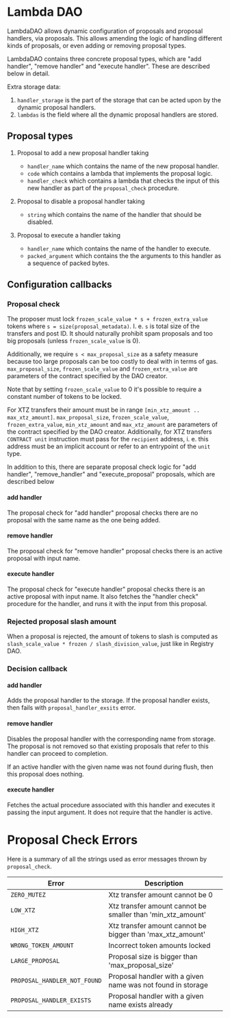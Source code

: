 <!--
SPDX-FileCopyrightText: 2021 Tezos Commons
SPDX-License-Identifier: LicenseRef-MIT-TC
-->

# Lambda DAO

LambdaDAO allows dynamic configuration of proposals and proposal handlers,
via proposals. This allows amending the logic of handling different kinds of
proposals, or even adding or removing proposal types.

LambdaDAO contains three concrete proposal types, which are "add handler", "remove handler"
and "execute handler". These are described below in detail.

Extra storage data:

1. `handler_storage` is the part of the storage that can be acted upon by the dynamic
proposal handlers.
2. `lambdas` is the field where all the dynamic proposal handlers are stored.

## Proposal types

1. Proposal to add a new proposal handler taking
    - `handler_name` which contains the name of the new proposal handler.
    - `code` which contains a lambda that implements the proposal logic.
    - `handler_check` which contains a lambda that checks the input of this new
       handler as part of the `proposal_check` procedure.

2. Proposal to disable a proposal handler taking
    - `string` which contains the name of the handler that should be disabled.

3. Proposal to execute a handler taking
    - `handler_name` which contains the name of the handler to execute.
    - `packed_argument` which contains the the arguments to this handler as a
    sequence of packed bytes.

## Configuration callbacks

### Proposal check

The proposer must lock `frozen_scale_value * s + frozen_extra_value` tokens
where `s = size(proposal_metadata)`. I. e. `s` is total size of the transfers
and post ID. It should naturally prohibit spam proposals and too big proposals
(unless `frozen_scale_value` is 0).

Additionally, we require `s < max_proposal_size` as a safety measure because
too large proposals can be too costly to deal with in terms of gas.
`max_proposal_size`, `frozen_scale_value` and `frozen_extra_value` are
parameters of the contract specified by the DAO creator.

Note that by setting `frozen_scale_value` to 0 it's possible to require a
constant number of tokens to be locked.

For XTZ transfers their amount must be in range `[min_xtz_amount ..
max_xtz_amount]`. `max_proposal_size`, `frozen_scale_value`,
`frozen_extra_value`, `min_xtz_amount` and `max_xtz_amount` are parameters of
the contract specified by the DAO creator. Additionally, for XTZ transfers
`CONTRACT unit` instruction must pass for the `recipient` address, i. e. this
address must be an implicit account or refer to an entrypoint of the `unit`
type.

In addition to this, there are separate proposal check logic for "add handler",
"remove_handler" and "execute_proposal" proposals, which are described below

#### add handler

The proposal check for "add handler" proposal checks there are no proposal with the same
name as the one being added.

#### remove handler

The proposal check for "remove handler" proposal checks there is an active proposal with input
name.

#### execute handler

The proposal check for "execute handler" proposal checks there is an active proposal with input
name. It also fetches the "handler check" procedure for the handler, and runs it with the input
from this proposal.

### Rejected proposal slash amount

When a proposal is rejected, the amount of tokens to slash is computed as
`slash_scale_value * frozen / slash_division_value`, just like in Registry DAO.

### Decision callback

#### add handler

Adds the proposal handler to the storage. If the proposal handler exists, then
fails with `proposal_handler_exsits` error.

#### remove handler

Disables the proposal handler with the corresponding name from storage. The proposal
is not removed so that existing proposals that refer to this handler can proceed to
completion.

If an active handler with the given name was not found during flush, then this
proposal does nothing.

#### execute handler

Fetches the actual procedure associated with this handler and executes it passing the
input argument. It does not require that the handler is active.

# Proposal Check Errors

Here is a summary of all the strings used as error messages thrown by `proposal_check`.

| Error                                | Description                                                                                                 |
|--------------------------------------|-------------------------------------------------------------------------------------------------------------|
| `ZERO_MUTEZ`                         | Xtz transfer amount cannot be 0                                                                             |
| `LOW_XTZ`               | Xtz transfer amount cannot be smaller than 'min_xtz_amount'                                                 |
| `HIGH_XTZ`               | Xtz transfer amount cannot be bigger than 'max_xtz_amount'                                                  |
| `WRONG_TOKEN_AMOUNT`             | Incorrect token amounts locked                                                                              |
| `LARGE_PROPOSAL`                 | Proposal size is bigger than 'max_proposal_size'                                                            |
| `PROPOSAL_HANDLER_NOT_FOUND`                 | Proposal handler with a given name was not found in storage
| `PROPOSAL_HANDLER_EXISTS`                 | Proposal handler with a given name exists already
